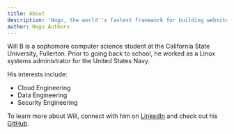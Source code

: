 ```yaml
---
title: About
description: 'Hugo, the world''s fastest framework for building websites'
author: Hugo Authors
---
```


Will B is a sophomore computer science student at the California State University, Fullerton. Prior to going back to school, he worked as a Linux systems administrator for the United States Navy. 

His interests include:

* Cloud Engineering
* Data Engineering
* Security Engineering

To learn more about Will, connect with him on [LinkedIn](https://www.linkedin.com/in/wnbui/) and check out his [GitHub](https://github.com/gohugoio).
